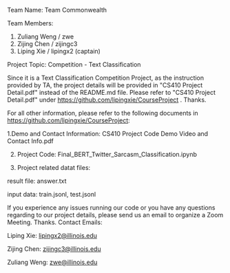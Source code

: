 Team Name: 
Team Commonwealth

Team Members: 
1.	Zuliang Weng / zwe
2.	Zijing Chen / zijingc3
3.	Liping Xie / lipingx2 (captain)

Project Topic:
Competition - Text Classification

Since it is a Text Classification Competition Project, as the instruction provided by TA, the project details will be provided in "CS410 Project Detail.pdf" instead of the README.md file. Please refer to "CS410 Project Detail.pdf" under https://github.com/lipingxie/CourseProject . Thanks.

For all other information, please refer to the following documents in https://github.com/lipingxie/CourseProject:


1.Demo and Contact Information: CS410 Project Code Demo Video and Contact Info.pdf

2. Project Code: Final_BERT_Twitter_Sarcasm_Classification.ipynb

3. Project related datat files:

result file: answer.txt

input data: train.jsonl, test.jsonl

If you experience any issues running our code or you have any questions regarding to our project details, please send us an email to organize a Zoom Meeting. Thanks.
Contact Emails:

Liping Xie: lipingx2@illinois.edu

Zijing Chen: zijingc3@illinois.edu

Zuliang Weng: zwe@illinois.edu
